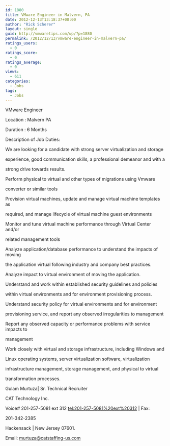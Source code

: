 ```yaml
---
id: 1880
title: VMware Engineer in Malvern, PA
date: 2012-12-13T13:18:37+00:00
author: "Rick Scherer"
layout: single
guid: http://vmwaretips.com/wp/?p=1880
permalink: /2012/12/13/vmware-engineer-in-malvern-pa/
ratings_users:
  - 0
ratings_score:
  - 0
ratings_average:
  - 0
views:
  - 611
categories:
  - Jobs
tags:
  - Jobs
---
```

VMware Engineer
  
Location : Malvern PA
  
Duration : 6 Months

Description of Job Duties:
  
We are looking for a candidate with strong server virtualization and storage
  
experience, good communication skills, a professional demeanor and with a
  
strong drive towards results.
  
Perform physical to virtual and other types of migrations using Vmware
  
converter or similar tools
  
Provision virtual machines, update and manage virtual machine templates as
  
required, and manage lifecycle of virtual machine guest environments
  
Monitor and tune virtual machine performance through Virtual Center and/or
  
related management tools
  
Analyze application/database performance to understand the impacts of moving
  
the application virtual following industry and company best practices.
  
Analyze impact to virtual environment of moving the application.
  
Understand and work within established security guidelines and policies
  
within virtual environments and for environment provisioning process.
  
Understand security policy for virtual environments and for environment
  
provisioning service, and report any observed irregularities to management
  
Report any observed capacity or performance problems with service impacts to
  
management
  
Work closely with virtual and storage infrastructure, including Windows and
  
Linux operating systems, server virtualization software, virtualization
  
infrastructure management, storage management, and physical to virtual
  
transformation processes.

Gulam Murtuza| Sr. Technical Recruiter
  
CAT Technology Inc.
  
Voice# 201-257-5081 ext 312 <tel:201-257-5081%20ext%20312> | Fax:
  
201-342-2385
  
Hackensack | New Jersey 07601.
  
Email: murtuza@catstaffing-us.com